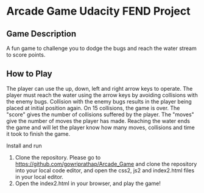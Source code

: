 # Arcade Game Udacity FEND Project #

## Game Description ##
A fun game to challenge you to dodge the bugs and reach the water stream to score points.

## How to Play ##
The player can use the up, down, left and right arrow keys to operate. The player must reach the water using the arrow keys by avoiding collisions with the enemy bugs. Collision with the enemy bugs results in the player being placed at initial position again. On 15 collisions, the game is over. The "score" gives the number of collisions suffered by the player. The "moves" give the number of moves the player has made. Reaching the water ends the game and will let the player know how many moves, collisions and time it took to finish the game.

Install and run
1. Clone the repository. Please go to https://github.com/gowriprathap/Arcade_Game and clone the repository into your local code editor, and open the css2, js2 and index2.html files in your local editor.
2. Open the index2.html in your browser, and play the game!
